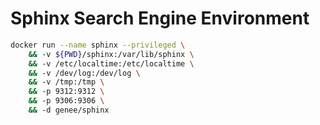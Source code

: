 # Sphinx Search Engine Environment

```bash
docker run --name sphinx --privileged \
    && -v ${PWD}/sphinx:/var/lib/sphinx \
    && -v /etc/localtime:/etc/localtime \
    && -v /dev/log:/dev/log \
    && -v /tmp:/tmp \
    && -p 9312:9312 \
    && -p 9306:9306 \
    && -d genee/sphinx
```
